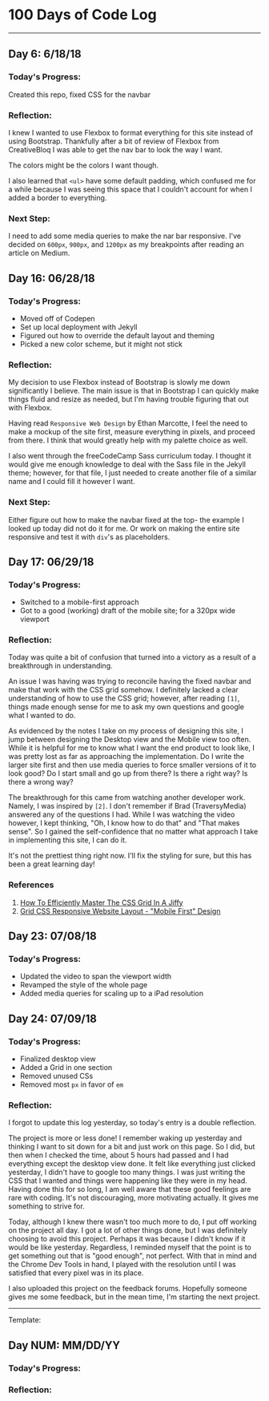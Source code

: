 # 100 Days of Code Log
---
## Day 6: 6/18/18

### Today's Progress:
Created this repo, fixed CSS for the navbar

### Reflection:
I knew I wanted to use Flexbox to format everything for this site instead of
using Bootstrap. Thankfully after a bit of review of Flexbox from CreativeBloq
I was able to get the nav bar to look the way I want.

The colors might be the colors I want though.

I also learned that `<ul>` have some default padding, which confused me for a
while because I was seeing this space that I couldn't account for when I added a
border to everything.

### Next Step:
I need to add some media queries to make the nar bar responsive. I've decided on
`600px`, `900px`, and `1200px` as my breakpoints after reading an article on 
Medium.


## Day 16: 06/28/18

### Today's Progress:
* Moved off of Codepen
* Set up local deployment with Jekyll
* Figured out how to override the default layout and theming
* Picked a new color scheme, but it might not stick

### Reflection:
My decision to use Flexbox instead of Bootstrap is slowly me down significantly
I believe. The main issue is that in Bootstrap I can quickly make things fluid
and resize as needed, but I'm having trouble figuring that out with Flexbox.

Having read `Responsive Web Design` by Ethan Marcotte, I feel the need to make
a mockup of the site first, measure everything in pixels, and proceed from
there. I think that would greatly help with my palette choice as well. 

I also went through the freeCodeCamp Sass curriculum today. I thought it would
give me enough knowledge to deal with the Sass file in the Jekyll theme; 
however, for that file, I just needed to create another file of a similar name
and I could fill it however I want.

### Next Step:
Either figure out how to make the navbar fixed at the top- the example I looked 
up today did not do it for me. Or work on making the entire site responsive and
test it with `div`'s as placeholders.


## Day 17: 06/29/18

### Today's Progress:
* Switched to a mobile-first approach
* Got to a good (working) draft of the mobile site; for a 320px wide viewport

### Reflection:
Today was quite a bit of confusion that turned into a victory as a result of
a breakthrough in understanding. 

An issue I was having was trying to reconcile having the fixed navbar and make
that work with the CSS grid somehow. I definitely lacked a clear understanding 
of how to use the CSS grid; however, after reading `[1]`, things made enough 
sense for me to ask my own questions and google what I wanted to do.

As evidenced by the notes I take on my process of designing this site, I jump
between designing the Desktop view and the Mobile view too often. While it is
helpful for me to know what I want the end product to look like, I was pretty
lost as far as approaching the implementation. Do I write the larger site first
and then use media queries to force smaller versions of it to look good? Do I
start small and go up from there? Is there a right way? Is there a wrong way?

The breakthrough for this came from watching another developer work. Namely, I
was inspired by `[2]`. I don't remember if Brad (TraversyMedia) answered any of
the questions I had. While I was watching the video however, I kept thinking,
"Oh, I know how to do that" and "That makes sense". So I gained the 
self-confidence that no matter what approach I take in implementing this site,
I can do it.

It's not the prettiest thing right now. I'll fix the styling for sure, but this
has been a great learning day!


### References
1. [How To Efficiently Master The CSS Grid In A Jiffy](https://medium.com/flexbox-and-grids/how-to-efficiently-master-the-css-grid-in-a-jiffy-585d0c213577)
2. [Grid CSS Responsive Website Layout - "Mobile First" Design](https://www.youtube.com/watch?v=M3qBpPw77qo)


## Day 23: 07/08/18

### Today's Progress:
* Updated the video to span the viewport width
* Revamped the style of the whole page
* Added media queries for scaling up to a iPad resolution

## Day 24: 07/09/18

### Today's Progress:
* Finalized desktop view
* Added a Grid in one section
* Removed unused CSs
* Removed most `px` in favor of `em`

### Reflection:
I forgot to update this log yesterday, so today's entry is a double reflection.

The project is more or less done! I remember waking up yesterday and thinking I
want to sit down for a bit and just work on this page. So I did, but then when 
I checked the time, about 5 hours had passed and I had everything except the
desktop view done. It felt like everything just clicked yesterday, I didn't
have to google too many things. I was just writing the CSS that I wanted and
things were happening like they were in my head. Having done this for so long,
I am well aware that these good feelings are rare with coding. It's not
discouraging, more motivating actually. It gives me something to strive for.

Today, although I knew there wasn't too much more to do, I put off working on
the project all day. I got a lot of other things done, but I was definitely
choosing to avoid this project. Perhaps it was because I didn't know if it
would be like yesterday. Regardless, I reminded myself that the point is to get
something out that is "good enough", not perfect. With that in mind and the
Chrome Dev Tools in hand, I played with the resolution until I was satisfied
that every pixel was in its place. 

I also uploaded this project on the feedback forums. Hopefully someone gives me
some feedback, but in the mean time, I'm starting the next project.

---
Template:

## Day NUM: MM/DD/YY

### Today's Progress:

### Reflection:
